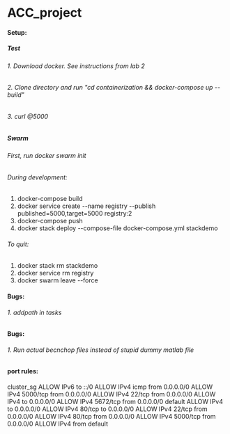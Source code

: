 # ACC_project

#### Setup:
##### Test
###### 1. Download docker. See instructions from lab 2
###### 2. Clone directory and run "cd containerization && docker-compose up --build"
###### 3. curl @5000

##### Swarm
###### First, run docker swarm init
###### During development:
1. docker-compose build
2. docker service create --name registry --publish published=5000,target=5000 registry:2
3. docker-compose push
4. docker stack deploy --compose-file docker-compose.yml stackdemo

###### To quit:
1. docker stack rm stackdemo
2. docker service rm registry
3. docker swarm leave --force

#### Bugs:
###### 1. addpath in tasks 

#### Bugs:
###### 1. Run actual becnchop files instead of stupid dummy matlab file


#### port rules:

cluster_sg
ALLOW IPv6 to ::/0
ALLOW IPv4 icmp from 0.0.0.0/0
ALLOW IPv4 5000/tcp from 0.0.0.0/0
ALLOW IPv4 22/tcp from 0.0.0.0/0
ALLOW IPv4 to 0.0.0.0/0
ALLOW IPv4 5672/tcp from 0.0.0.0/0
default
ALLOW IPv4 to 0.0.0.0/0
ALLOW IPv4 80/tcp to 0.0.0.0/0
ALLOW IPv4 22/tcp from 0.0.0.0/0
ALLOW IPv4 80/tcp from 0.0.0.0/0
ALLOW IPv4 5000/tcp from 0.0.0.0/0
ALLOW IPv4 from default

